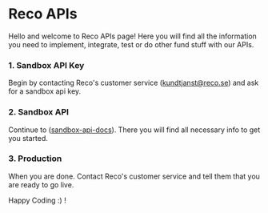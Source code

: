 # Reco APIs

Hello and welcome to Reco APIs page!
Here you will find all the information you need to implement, integrate, test or do other fund stuff with our APIs.

### 1. Sandbox API Key 
Begin by contacting Reco's customer service ([kundtjanst@reco.se](mailto:kundtjanst@reco.se)) and ask for a sandbox api key.
### 2. Sandbox API
Continue to ([sandbox-api-docs](https://gitlab.com/reco.se-api/docs/blob/master/sandbox-api.md)). 
There you will find all necessary info to get you started.
### 3. Production
When you are done. Contact Reco's customer service and tell them that you are ready to go live.

Happy Coding :) !

